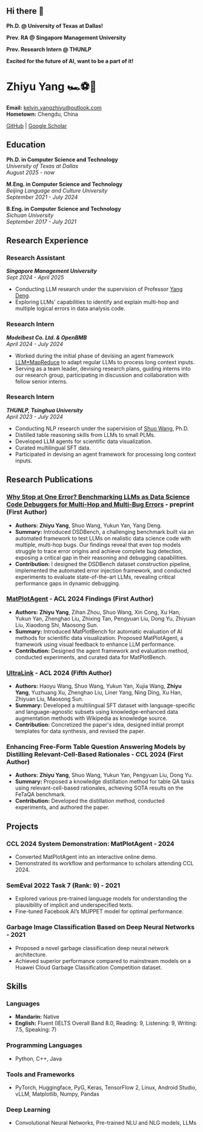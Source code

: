 ## Hi there 👋
**Ph.D. @ University of Texas at Dallas!** 

**Prev. RA @ Singapore Management University**

**Prev. Research Intern @ THUNLP**

**Excited for the future of AI, want to be a part of it!**

# Zhiyu Yang 🏎️⚽🤖

**Email:** kelvin.yangzhiyu@outlook.com  
**Hometown:** Chengdu, China

[GitHub](https://github.com/KevinCL16) | [Google Scholar](https://scholar.google.com/citations?user=KLbbYf0AAAAJ&hl=en)

## Education

**Ph.D. in Computer Science and Technology**  
*University of Texas at Dallas*  
*August 2025 - now*  

**M.Eng. in Computer Science and Technology**  
*Beijing Language and Culture University*  
*September 2021 - July 2024*  

**B.Eng. in Computer Science and Technology**  
*Sichuan University*  
*September 2017 - July 2021*  

## Research Experience

### Research Assistant
***Singapore Management University***  
*Sept 2024 - April 2025*  
- Conducting LLM research under the supervision of Professor [Yang Deng](https://dengyang17.github.io/).
- Exploring LLMs' capabilities to identify and explain multi-hop and multiple logical errors in data analysis code.

### Research Intern
***Modelbest Co. Ltd. & OpenBMB***  
*April 2024 - July 2024*
- Worked during the initial phase of devising an agent framework [LLM×MapReduce](https://github.com/thunlp/LLMxMapReduce) to adapt regular LLMs to process long
context inputs.
- Serving as a team leader, devising research plans, guiding interns into our research group, participating in discussion and
collaboration with fellow senior interns.

### Research Intern  
***THUNLP, Tsinghua University***  
*April 2023 - July 2024*  
- Conducting NLP research under the supervision of [Shuo Wang](https://scholar.google.com/citations?user=5vm5yAMAAAAJ&hl=en), Ph.D.
- Distilled table reasoning skills from LLMs to small PLMs.
- Developed LLM agents for scientific data visualization.
- Curated multilingual SFT data.
- Participated in devising an agent framework for processing long context inputs.

## Research Publications

### [Why Stop at One Error? Benchmarking LLMs as Data Science Code Debuggers for Multi-Hop and Multi-Bug Errors](https://arxiv.org/abs/2503.22388) - preprint (First Author)
- **Authors:** **Zhiyu Yang**, Shuo Wang, Yukun Yan, Yang Deng.
- **Summary:** Introduced DSDBench, a challenging benchmark built via an automated framework to test LLMs on realistic data science code with multiple, multi-hop bugs. Our findings reveal that even top models  struggle to trace error origins and achieve complete bug detection, exposing a critical gap in their reasoning and debugging capabilities.
- **Contribution:** I designed the DSDBench dataset construction pipeline, implemented the automated error injection framework, and conducted experiments to evaluate state-of-the-art LLMs, revealing critical performance gaps in dynamic debugging.

### [MatPlotAgent](https://arxiv.org/abs/2402.11453) - ACL 2024 Findings (First Author)
- **Authors:** **Zhiyu Yang**, Zihan Zhou, Shuo Wang, Xin Cong, Xu Han, Yukun Yan, Zhenghao Liu, Zhixing Tan, Pengyuan Liu, Dong Yu, Zhiyuan Liu, Xiaodong Shi, Maosong Sun.
- **Summary:** Introduced MatPlotBench for automatic evaluation of AI methods for scientific data visualization. Proposed MatPlotAgent, a framework using visual feedback to enhance LLM performance.
- **Contribution:** Designed the agent framework and evaluation method, conducted experiments, and curated data for MatPlotBench.

### [UltraLink](https://arxiv.org/abs/2402.04588) - ACL 2024 (Fifth Author)
- **Authors:** Haoyu Wang, Shuo Wang, Yukun Yan, Xujia Wang, **Zhiyu Yang**, Yuzhuang Xu, Zhenghao Liu, Liner Yang, Ning Ding, Xu Han, Zhiyuan Liu, Maosong Sun.
- **Summary:** Developed a multilingual SFT dataset with language-specific and language-agnostic subsets using knowledge-enhanced data augmentation methods with Wikipedia as knowledge source.
- **Contribution:** Concretized the paper's idea, designed initial prompt templates for data synthesis, and revised the paper.

### Enhancing Free-Form Table Question Answering Models by Distilling Relevant-Cell-Based Rationales - CCL 2024 (First Author)
- **Authors:** **Zhiyu Yang**, Shuo Wang, Yukun Yan, Pengyuan Liu, Dong Yu.
- **Summary:** Proposed a knowledge distillation method for table QA tasks using relevant-cell-based rationales, achieving SOTA results on the FeTaQA benchmark.
- **Contribution:** Developed the distillation method, conducted experiments, and authored the paper.

## Projects

### CCL 2024 System Demonstration: MatPlotAgent - 2024
- Converted MatPlotAgent into an interactive online demo.
- Demonstrated its workflow and performance to scholars attending CCL 2024.

### SemEval 2022 Task 7 (Rank: 9) - 2021
- Explored various pre-trained language models for understanding the plausibility of implicit and underspecified texts.
- Fine-tuned Facebook AI’s MUPPET model for optimal performance.

### Garbage Image Classification Based on Deep Neural Networks - 2021
- Proposed a novel garbage classification deep neural network architecture.
- Achieved superior performance compared to mainstream models on a Huawei Cloud Garbage Classification Competition dataset.

## Skills

### Languages
- **Mandarin:** Native
- **English:** Fluent (IELTS Overall Band 8.0, Reading: 9, Listening: 9, Writing: 7.5, Speaking: 7)

### Programming Languages
- Python, C++, Java

### Tools and Frameworks
- PyTorch, Huggingface, PyG, Keras, TensorFlow 2, Linux, Android Studio, vLLM, Matplotlib, Numpy, Pandas

### Deep Learning
- Convolutional Neural Networks, Pre-trained NLU and NLG models, LLMs


<!--
**KevinCL16/KevinCL16** is a ✨ _special_ ✨ repository because its `README.md` (this file) appears on your GitHub profile.

Here are some ideas to get you started:

- 🔭 I’m currently working on ...
- 🌱 I’m currently learning ...
- 👯 I’m looking to collaborate on ...
- 🤔 I’m looking for help with ...
- 💬 Ask me about ...
- 📫 How to reach me: ...
- 😄 Pronouns: ...
- ⚡ Fun fact: ...
-->

